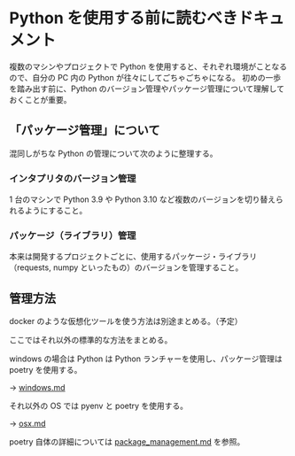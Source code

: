 # Python を使用する前に読むべきドキュメント

複数のマシンやプロジェクトで Python を使用すると、それぞれ環境がことなるので、自分の PC 内の Python が往々にしてごちゃごちゃになる。
初めの一歩を踏み出す前に、Python のバージョン管理やパッケージ管理について理解しておくことが重要。

## 「パッケージ管理」について

混同しがちな Python の管理について次のように整理する。

### インタプリタのバージョン管理

1 台のマシンで Python 3.9 や Python 3.10 など複数のバージョンを切り替えられるようにすること。

### パッケージ（ライブラリ）管理

本来は開発するプロジェクトごとに、使用するパッケージ・ライブラリ（requests, numpy といったもの）のバージョンを管理すること。

## 管理方法

docker のような仮想化ツールを使う方法は別途まとめる。（予定）

ここではそれ以外の標準的な方法をまとめる。

windows の場合は Python は Python ランチャーを使用し、パッケージ管理は poetry を使用する。

→ [windows.md](windows.md)

それ以外の OS では pyenv と poetry を使用する。

→ [osx.md](osx.md)

poetry 自体の詳細については [package_management.md](../package_management.md) を参照。
